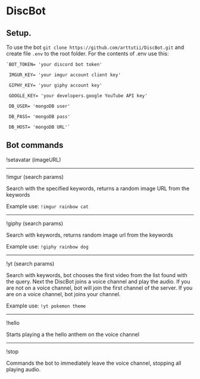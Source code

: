 # DiscBot

## Setup.
To use the bot `git clone https://github.com/arttutii/DiscBot.git` and create file `.env` to the root folder.
For the contents of .env use this:

    `BOT_TOKEN= 'your discord bot token'

     IMGUR_KEY= 'your imgur account client key'

     GIPHY_KEY= 'your giphy account key'

     GOOGLE_KEY= 'your developers.google YouTube API key'

     DB_USER= 'mongoDB user'

     DB_PASS= 'mongoDB pass'

     DB_HOST= 'mongoDB URL'`

## Bot commands

!setavatar (imageURL)

***
!imgur (search params)

Search with the specified keywords, returns a random image URL from the keywords

Example use: `!imgur rainbow cat`
***
!giphy (search params)

Search with keywords, returns random image url from the keywords

Example use: `!giphy rainbow dog`
***
!yt (search params)

Search with keywords, bot chooses the first video from the list found with the query.
Next the DiscBot joins a voice channel and play the audio. If you are not on a voice channel, bot will join the first channel of the server.
If you are on a voice channel, bot joins your channel.

Example use: `!yt pokemon theme`
***
!hello

Starts playing a the hello anthem on the voice channel
***
!stop

Commands the bot to immediately leave the voice channel, stopping all playing audio.